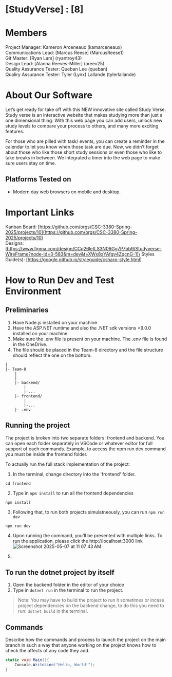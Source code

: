 # [StudyVerse] : [8]
# Members
Project Manager: Kameron Arceneaux (kamarceneaux)\
Communications Lead: [Marcus Reese] (MarcusReese1)\
Git Master: [Ryan Lam] (ryantroy43)\
Design Lead: [Alanna Reeves-Miller] (areev25)\
Quality Assurance Tester: Queban Lee (queban)\
Qualiry Assurance Tester: Tyler (Lynx) Lallande (tylerlallande)


# About Our Software

Let’s get ready for take off with this NEW innovative site called Study Verse. Study verse is an interactive website that makes studying more than just a one dimensional thing. With this web page you can add users, unlock new study levels to compare your process to others, and many more exciting features. 

For those who are pilled with task/ events, you can create a reminder in the calendar to let you know when those task are due. 
Now, we didn’t forget about those who like those short study sessions or even those who like to take breaks in between. We integrated a timer into the web page to make sure users stay on time.

## Platforms Tested on
- Modern day web browsers on mobile and desktop.
  
# Important Links
Kanban Board: [https://github.com/orgs/CSC-3380-Spring-2025/projects/10](https://github.com/orgs/CSC-3380-Spring-2025/projects/10) \
Designs: [https://www.figma.com/design/CCq26letLS3N06Gg7P7bb9/Studyverse-WireFrame?node-id=3-583&m=dev&t=XWx8xYAfgv4ZqcnG-1]\
Styles Guide(s): [https://google.github.io/styleguide/csharp-style.html]

# How to Run Dev and Test Environment

## Preliminaries
1. Have Node.js installed on your machine
2. Have the ASP.NET runtime and also the .NET sdk versions >9.0.0 installed on your machine.
3. Make sure the .env file is present on your machine. The .env file is found in the OneDrive. 
4. The file should be placed in the Team-8 directory and the file structure should reflect the one on the bottom.

```
|
|- Team-8
	|
	|
	|- backend/
		|
		|-...
	|- frontend/
		|
		|-...
	|- .env
```

## Running the project
The project is broken into two separate folders: frontend and backend. You can open each folder separately in VSCode or whatever editor for full support of each commands.
Example, to access the npm run dev command you must be inside the frontend folder.

To actually run the full stack implementation of the project:
1. In the terminal, change directory into the 'frontend' folder.
```terminal
cd frontend
```
2. Type in `npm install` to run all the frontend dependencies
```terminal
npm install 
```
3. Following that, to run both projects simulatneously, you can run `npm run dev`
```terminal
npm run dev
```
4. Upon running the command, you'll be presented with multiple links. To run the application, please click the http://localhost:3000 link
![Screenshot 2025-05-07 at 11 07 43 AM](https://github.com/user-attachments/assets/43400b1f-79c4-43d9-a90f-f91d9eb8dd1f)

5. 

## To run the dotnet project by itself
1. Open the backend folder in the editor of your choice
2. Type in `dotnet run` in the terminal to run the project.

> Note: You may have to build the project to run it sometimes or incase project dependencies on the backend change, to do this you need to run: `dotnet build` in the terminal.

## Commands
Describe how the commands and process to launch the project on the main branch in such a way that anyone working on the project knows how to check the affects of any code they add.


```c#
static void Main(){
	Console.WriteLine("Hello, World!");
}
```
